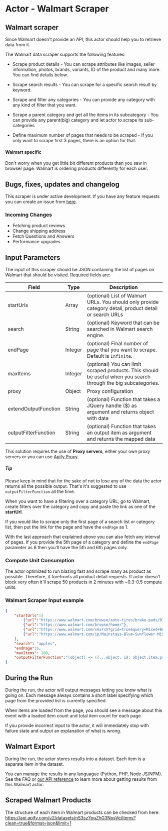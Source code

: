 # Actor - Walmart Scraper

## Walmart scraper
Since Walmart doesn't provide an API, this actor should help you to retrieve data from it.

The Walmart data scraper supports the following features:

- Scrape product details - You can scrape attributes like images, seller information, photos, brands, variants, ID of the product and many more. You can find details below.

- Scrape search results - You can scrape for a specific search result by keyword.

- Scrape and filter any categories - You can provide any category with any kind of filter that you want.

- Scrape a parent category and get all the items in its subcategory - You can provide any parent(big) category and let actor to scrape its sub-categories

- Define maximum number of pages that needs to be scraped - If you only want to scrape first 3 pages, there is an option for that.


#### Walmart specific
Don't worry when you get little bit different products than you saw in browser page. Walmart is ordering products differently for each user.

## Bugs, fixes, updates and changelog
This scraper is under active development. If you have any feature requests you can create an issue from [here](https://github.com/tugkan/walmart-scraper/issues).

### Incoming Changes
- Fetching product reviews
- Change shipping address
- Fetch Questions and Answers
- Performance upgrades


## Input Parameters

The input of this scraper should be JSON containing the list of pages on Walmart that should be visited. Required fields are:

| Field | Type | Description |
| ----- | ---- | ----------- |
| startUrls | Array | (optional) List of Walmart URLs. You should only provide category detail, product detail or search URLs |
| search | String | (optional) Keyword that can be searched in Walmart search engine. |
| endPage | Integer | (optional) Final number of page that you want to scrape. Default is `Infinite`. |
| maxItems | Integer | (optional) You can limit scraped products. This should be useful when you search through the big subcategories.|
| proxy | Object | Proxy configuration |
| extendOutputFunction | String | (optional) Function that takes a JQuery handle ($) as argument and returns object with data |
| outputFilterFunction | String | (optional) Function that takes an output item as argument and returns the mapped data |

This solution requires the use of **Proxy servers**, either your own proxy servers or you can use <a href="https://www.apify.com/docs/proxy">Apify Proxy</a>.

##### Tip
Please keep in mind that for the sake of not to lose any of the data the actor returns all the possible output. That's it's suggested to use `outputFilterFunction` all the time.

When you want to have a filtering over a category URL; go to Walmart, create filters over the category and copy and paste the link as one of the **startUrl**.

If you would like to scrape only the first page of a search list or category list, then put the link for the page and have the `endPage` as 1.

With the last approach that explained above you can also fetch any interval of pages. If you provide the 5th page of a category and define the `endPage` parameter as 6 then you'll have the 5th and 6th pages only.

### Compute Unit Consumption
The actor optimized to run blazing fast and scrape many as product as possible. Therefore, it forefronts all product detail requests. If actor doesn't block very often it'll scrape 50 products in 2 minutes with ~0.3-0.5 compute units.

### Walmart Scraper Input example
```json
{
	"startUrls":[
		{"url":"https://www.walmart.com/browse/auto-tires/brake-pads/91083_1074765_9038935_4582920"},
		{"url":"https://www.walmart.com/browse/home/"},
		{"url":"https://www.walmart.com/search?grid=true&query=Mixed+Bouquets"},
		{"url":"https://www.walmart.com/ip/Mainstays-Blue-Sunflower-Mix-Bouquet/155345382"}
	],
	"search": "apples",
	"endPage":6,
	"maxItems": 100,
	"outputFilterFunction":"(object) => ({...object, id: object.item.productId})"
}

```

## During the Run

During the run, the actor will output messages letting you know what is going on. Each message always contains a short label specifying which page from the provided list is currently specified.

When items are loaded from the page, you should see a message about this event with a loaded item count and total item count for each page.

If you provide incorrect input to the actor, it will immediately stop with failure state and output an explanation of what is wrong.

## Walmart Export

During the run, the actor stores results into a dataset. Each item is a separate item in the dataset.

You can manage the results in any languague (Python, PHP, Node JS/NPM). See the FAQ or <a href="https://www.apify.com/docs/api" target="blank">our API reference</a> to learn more about getting results from this Walmart actor.

## Scraped Walmart Products
The structure of each item in Walmart products can be checked from here: https://api.apify.com/v2/datasets/nS3szYquZhG3NosVe/items?clean=true&format=json&limit=1
